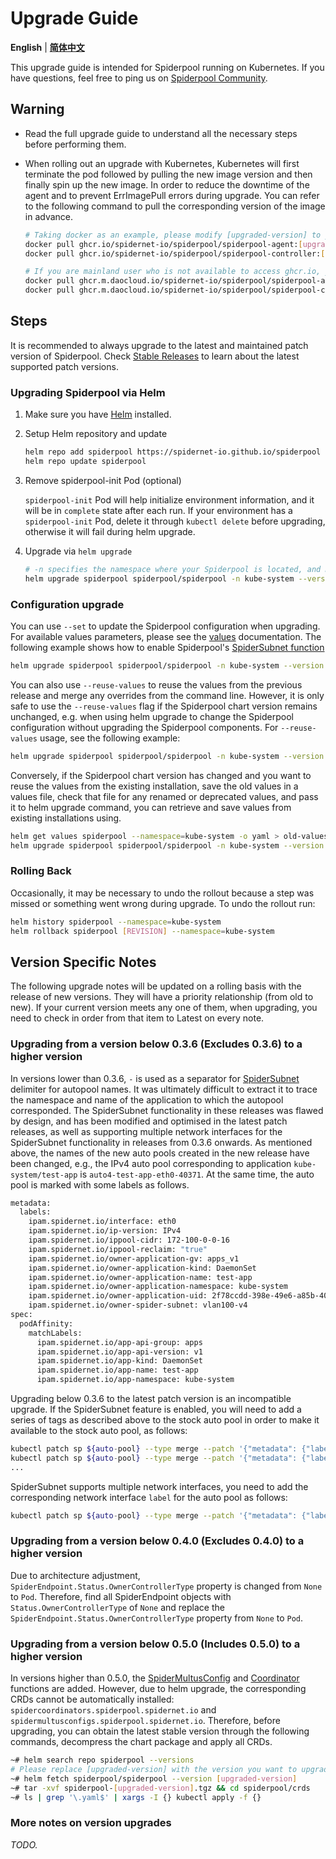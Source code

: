 # Upgrade Guide

**English** | [**简体中文**](./upgrade-zh_CN.md)

This upgrade guide is intended for Spiderpool running on Kubernetes. If you have questions, feel free to ping us on [Spiderpool Community](../../README.md#stable-releases).

## Warning

- Read the full upgrade guide to understand all the necessary steps before performing them.

- When rolling out an upgrade with Kubernetes, Kubernetes will first terminate the pod followed by pulling the new image version and then finally spin up the new image. In order to reduce the downtime of the agent and to prevent ErrImagePull errors during upgrade. You can refer to the following command to pull the corresponding version of the image in advance.

    ```bash
    # Taking docker as an example, please modify [upgraded-version] to your upgraded version.
    docker pull ghcr.io/spidernet-io/spiderpool/spiderpool-agent:[upgraded-version]
    docker pull ghcr.io/spidernet-io/spiderpool/spiderpool-controller:[upgraded-version]

    # If you are mainland user who is not available to access ghcr.io, you can use the mirror source ghcr.m.daocloud.io
    docker pull ghcr.m.daocloud.io/spidernet-io/spiderpool/spiderpool-agent:[upgraded-version]
    docker pull ghcr.m.daocloud.io/spidernet-io/spiderpool/spiderpool-controller:[upgraded-version]
    ```

## Steps

It is recommended to always upgrade to the latest and maintained patch version of Spiderpool. Check [Stable Releases](../../README.md#community) to learn about the latest supported patch versions.

### Upgrading Spiderpool via Helm

1. Make sure you have [Helm](https://helm.sh/docs/intro/install/) installed.

2. Setup Helm repository and update

    ```bash
    helm repo add spiderpool https://spidernet-io.github.io/spiderpool
    helm repo update spiderpool
    ```

3. Remove spiderpool-init Pod (optional)

    `spiderpool-init` Pod will help initialize environment information, and it will be in `complete` state after each run. If your environment has a `spiderpool-init` Pod, delete it through `kubectl delete` before upgrading, otherwise it will fail during helm upgrade.

4. Upgrade via `helm upgrade`

    ```bash
    # -n specifies the namespace where your Spiderpool is located, and modify [upgraded-version] to the version you want to upgrade to.
    helm upgrade spiderpool spiderpool/spiderpool -n kube-system --version [upgraded-version]
    ```

### Configuration upgrade

You can use `--set` to update the Spiderpool configuration when upgrading. For available values parameters, please see the [values](https://github.com/spidernet-io/spiderpool/tree/main/charts/spiderpool/README.md) documentation. The following example shows how to enable Spiderpool's [SpiderSubnet function](../spider-subnet.md)

```bash
helm upgrade spiderpool spiderpool/spiderpool -n kube-system --version [upgraded-version] --set ipam.enableSpiderSubnet=true
```

You can also use `--reuse-values` to reuse the values from the previous release and merge any overrides from the command line. However, it is only safe to use the `--reuse-values` flag if the Spiderpool chart version remains unchanged, e.g. when using helm upgrade to change the Spiderpool configuration without upgrading the Spiderpool components. For `--reuse-values` usage, see the following example:

```bash
helm upgrade spiderpool spiderpool/spiderpool -n kube-system --version [upgraded-version] --set ipam.enableSpiderSubnet=true --reuse-values
```

Conversely, if the Spiderpool chart version has changed and you want to reuse the values from the existing installation, save the old values in a values file, check that file for any renamed or deprecated values, and pass it to helm upgrade command, you can retrieve and save values from existing installations using.

```bash
helm get values spiderpool --namespace=kube-system -o yaml > old-values.yaml
helm upgrade spiderpool spiderpool/spiderpool -n kube-system --version [upgraded-version] -f old-values.yaml
```

### Rolling Back

Occasionally, it may be necessary to undo the rollout because a step was missed or something went wrong during upgrade. To undo the rollout run:

```bash
helm history spiderpool --namespace=kube-system
helm rollback spiderpool [REVISION] --namespace=kube-system
```

## Version Specific Notes

The following upgrade notes will be updated on a rolling basis with the release of new versions. They will have a priority relationship (from old to new). If your current version meets any one of them, when upgrading, you need to check in order from that item to Latest on every note.

### Upgrading from a version below 0.3.6 (Excludes 0.3.6) to a higher version

In versions lower than 0.3.6, `-` is used as a separator for [SpiderSubnet](../spider-subnet.md) delimiter for autopool names. It was ultimately difficult to extract it to trace the namespace and name of the application to which the autopool corresponded. The SpiderSubnet functionality in these releases was flawed by design, and has been modified and optimised in the latest patch releases, as well as supporting multiple network interfaces for the SpiderSubnet functionality in releases from 0.3.6 onwards. As mentioned above, the names of the new auto pools created in the new release have been changed, e.g., the IPv4 auto pool corresponding to application `kube-system/test-app` is `auto4-test-app-eth0-40371`. At the same time, the auto pool is marked with some labels as follows.

```bash
metadata:
  labels:
    ipam.spidernet.io/interface: eth0
    ipam.spidernet.io/ip-version: IPv4
    ipam.spidernet.io/ippool-cidr: 172-100-0-0-16
    ipam.spidernet.io/ippool-reclaim: "true"
    ipam.spidernet.io/owner-application-gv: apps_v1
    ipam.spidernet.io/owner-application-kind: DaemonSet
    ipam.spidernet.io/owner-application-name: test-app
    ipam.spidernet.io/owner-application-namespace: kube-system
    ipam.spidernet.io/owner-application-uid: 2f78ccdd-398e-49e6-a85b-40371db6fdbd
    ipam.spidernet.io/owner-spider-subnet: vlan100-v4
spec:
  podAffinity:
    matchLabels:
      ipam.spidernet.io/app-api-group: apps
      ipam.spidernet.io/app-api-version: v1
      ipam.spidernet.io/app-kind: DaemonSet
      ipam.spidernet.io/app-name: test-app
      ipam.spidernet.io/app-namespace: kube-system
```

Upgrading below 0.3.6 to the latest patch version is an incompatible upgrade. If the SpiderSubnet feature is enabled, you will need to add a series of tags as described above to the stock auto pool in order to make it available to the stock auto pool, as follows:

```bash
kubectl patch sp ${auto-pool} --type merge --patch '{"metadata": {"labels": {"ipam.spidernet.io/owner-application-name": "test-app"}}}'
kubectl patch sp ${auto-pool} --type merge --patch '{"metadata": {"labels": {"ipam.spidernet.io/owner-application-namespace": "kube-system"}}}'
...
```

SpiderSubnet supports multiple network interfaces, you need to add the corresponding network interface `label` for the auto pool as follows:

```bash
kubectl patch sp ${auto-pool} --type merge --patch '{"metadata": {"labels": {"ipam.spidernet.io/interface": "eth0"}}}}'
```

### Upgrading from a version below 0.4.0 (Excludes 0.4.0) to a higher version

Due to architecture adjustment, `SpiderEndpoint.Status.OwnerControllerType` property is changed from `None` to `Pod`. Therefore, find all SpiderEndpoint objects with `Status.OwnerControllerType` of `None` and replace the `SpiderEndpoint.Status.OwnerControllerType` property from `None` to `Pod`.

### Upgrading from a version below 0.5.0 (Includes 0.5.0) to a higher version

In versions higher than 0.5.0, the [SpiderMultusConfig](../spider-multus-config.md) and [Coordinator](../../concepts/coordinator.md) functions are added. However, due to helm upgrade, the corresponding CRDs cannot be automatically installed: `spidercoordinators.spiderpool.spidernet.io` and `spidermultusconfigs.spiderpool.spidernet.io`. Therefore, before upgrading, you can obtain the latest stable version through the following commands, decompress the chart package and apply all CRDs.

```bash
~# helm search repo spiderpool --versions
# Please replace [upgraded-version] with the version you want to upgrade to.
~# helm fetch spiderpool/spiderpool --version [upgraded-version]
~# tar -xvf spiderpool-[upgraded-version].tgz && cd spiderpool/crds
~# ls | grep '\.yaml$' | xargs -I {} kubectl apply -f {}
```

### More notes on version upgrades

*TODO.*
